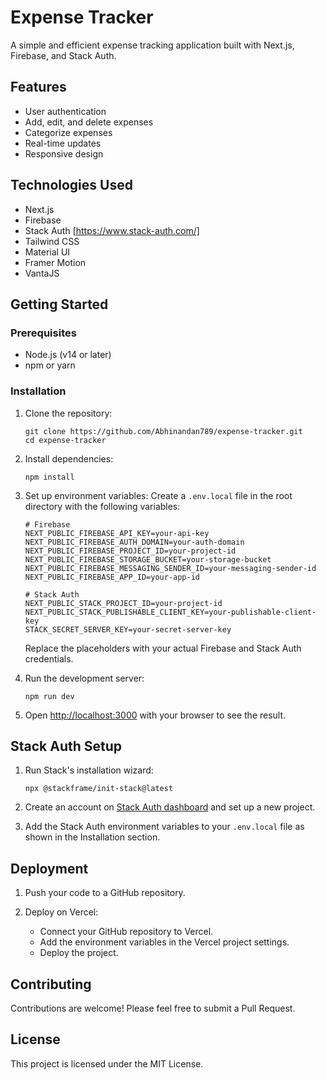 # Expense Tracker

A simple and efficient expense tracking application built with Next.js, Firebase, and Stack Auth.

## Features

- User authentication
- Add, edit, and delete expenses
- Categorize expenses
- Real-time updates
- Responsive design

## Technologies Used

- Next.js
- Firebase
- Stack Auth [https://www.stack-auth.com/]
- Tailwind CSS
- Material UI
- Framer Motion
- VantaJS

## Getting Started

### Prerequisites

- Node.js (v14 or later)
- npm or yarn

### Installation

1. Clone the repository:
   ```
   git clone https://github.com/Abhinandan789/expense-tracker.git
   cd expense-tracker
   ```

2. Install dependencies:
   ```
   npm install
   ```

3. Set up environment variables:
   Create a `.env.local` file in the root directory with the following variables:

   ```
   # Firebase
   NEXT_PUBLIC_FIREBASE_API_KEY=your-api-key
   NEXT_PUBLIC_FIREBASE_AUTH_DOMAIN=your-auth-domain
   NEXT_PUBLIC_FIREBASE_PROJECT_ID=your-project-id
   NEXT_PUBLIC_FIREBASE_STORAGE_BUCKET=your-storage-bucket
   NEXT_PUBLIC_FIREBASE_MESSAGING_SENDER_ID=your-messaging-sender-id
   NEXT_PUBLIC_FIREBASE_APP_ID=your-app-id

   # Stack Auth
   NEXT_PUBLIC_STACK_PROJECT_ID=your-project-id
   NEXT_PUBLIC_STACK_PUBLISHABLE_CLIENT_KEY=your-publishable-client-key
   STACK_SECRET_SERVER_KEY=your-secret-server-key
   ```

   Replace the placeholders with your actual Firebase and Stack Auth credentials.

4. Run the development server:
   ```
   npm run dev
   ```

5. Open [http://localhost:3000](http://localhost:3000) with your browser to see the result.

## Stack Auth Setup

1. Run Stack's installation wizard:
   ```
   npx @stackframe/init-stack@latest
   ```

2. Create an account on [Stack Auth dashboard](https://www.stack-auth.com/dashboard) and set up a new project.

3. Add the Stack Auth environment variables to your `.env.local` file as shown in the Installation section.

## Deployment

1. Push your code to a GitHub repository.

2. Deploy on Vercel:
   - Connect your GitHub repository to Vercel.
   - Add the environment variables in the Vercel project settings.
   - Deploy the project.

## Contributing

Contributions are welcome! Please feel free to submit a Pull Request.

## License

This project is licensed under the MIT License.